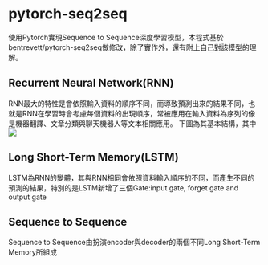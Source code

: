 # pytorch-seq2seq
使用Pytorch實現Sequence to Sequence深度學習模型，本程式基於bentrevett/pytorch-seq2seq做修改，除了實作外，還有附上自己對該模型的理解。
## Recurrent Neural Network(RNN)
RNN最大的特性是會依照輸入資料的順序不同，而導致預測出來的結果不同，也就是RNN在學習時會考慮每個資料的出現順序，常被應用在輸入資料為序列的像是機器翻譯、文章分類與聊天機器人等文本相關應用。
下圖為其基本結構，其中<img src="http://chart.googleapis.com/chart?cht=tx&chl= \emph{X}_{t-1}" style="border:none;">
## Long Short-Term Memory(LSTM)
LSTM為RNN的變體，其與RNN相同會依照資料輸入順序的不同，而產生不同的預測的結果，特別的是LSTM新增了三個Gate:input gate, forget gate and output gate
## Sequence to Sequence
Sequence to Sequence由扮演encoder與decoder的兩個不同Long Short-Term Memory所組成
